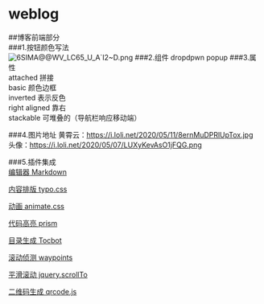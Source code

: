 # weblog
##博客前端部分  
###1.按钮颜色写法  
![6SIMA@@WV_LC65_U_A`I2~D.png](https://i.loli.net/2020/05/29/D85eb7FEdlRMak4.png)
###2.组件
dropdpwn
popup
###3.属性  
attached 拼接  
basic 颜色边框  
inverted 表示反色  
right aligned 靠右  
stackable 可堆叠的（导航栏响应移动端）


###4.图片地址
黄霄云：https://i.loli.net/2020/05/11/8ernMuDPRlUpTox.jpg  
头像：https://i.loli.net/2020/05/07/LUXyKevAsO1jFQG.png

###5.插件集成  
[编辑器 Markdown](https://pandao.github.io/editor.md/)

[内容排版 typo.css](https://github.com/sofish/typo.css)

[动画 animate.css](https://daneden.github.io/animate.css/)

[代码高亮 prism](https://github.com/PrismJS/prism)

[目录生成 Tocbot](https://tscanlin.github.io/tocbot/)

[滚动侦测 waypoints](http://imakewebthings.com/waypoints/)

[平滑滚动 jquery.scrollTo](https://github.com/flesler/jquery.scrollTo)

[二维码生成 qrcode.js](https://davidshimjs.github.io/qrcodejs/)



